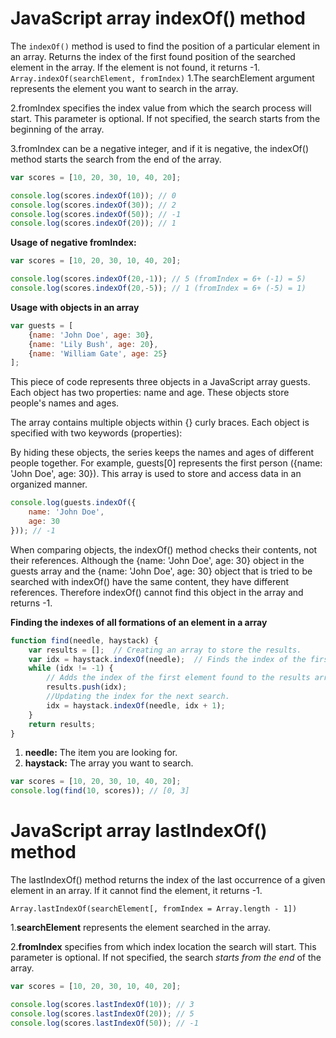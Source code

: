 # JavaScript array indexOf() method
The `indexOf()` method is used to find the position of a particular element in an array. Returns the index of the first found position of the searched element in the array. If the element is not found, it returns -1.
`Array.indexOf(searchElement, fromIndex)`
1.The searchElement argument represents the element you want to search in the array.

2.fromIndex specifies the index value from which the search process will start. This parameter is optional. If not specified, the search starts from the beginning of the array.

3.fromIndex can be a negative integer, and if it is negative, the indexOf() method starts the search from the end of the array.
```javascript
var scores = [10, 20, 30, 10, 40, 20];

console.log(scores.indexOf(10)); // 0
console.log(scores.indexOf(30)); // 2
console.log(scores.indexOf(50)); // -1
console.log(scores.indexOf(20)); // 1
```
**Usage of negative fromIndex:**
```javascript
var scores = [10, 20, 30, 10, 40, 20];

console.log(scores.indexOf(20,-1)); // 5 (fromIndex = 6+ (-1) = 5)
console.log(scores.indexOf(20,-5)); // 1 (fromIndex = 6+ (-5) = 1)
```
**Usage with objects in an array**
```javascript
var guests = [
    {name: 'John Doe', age: 30},
    {name: 'Lily Bush', age: 20},
    {name: 'William Gate', age: 25}
];
```
This piece of code represents three objects in a JavaScript array guests. Each object has two properties: name and age. These objects store people's names and ages.

The array contains multiple objects within {} curly braces. Each object is specified with two keywords (properties):

By hiding these objects, the series keeps the names and ages of different people together. For example, guests[0] represents the first person ({name: 'John Doe', age: 30}). This array is used to store and access data in an organized manner.
```javascript
console.log(guests.indexOf({
    name: 'John Doe',
    age: 30
})); // -1
```
When comparing objects, the indexOf() method checks their contents, not their references.
Although the {name: 'John Doe', age: 30} object in the guests array and the {name: 'John Doe', age: 30} object that is tried to be searched with indexOf() have the same content, they have different references. Therefore indexOf() cannot find this object in the array and returns -1.

**Finding the indexes of all formations of an element in a array**
```javascript
function find(needle, haystack) {
    var results = [];  // Creating an array to store the results.
    var idx = haystack.indexOf(needle);  // Finds the index of the first element.
    while (idx != -1) {
        // Adds the index of the first element found to the results array.
        results.push(idx);
        //Updating the index for the next search.
        idx = haystack.indexOf(needle, idx + 1);
    }
    return results;
}
```
1. **needle:** The item you are looking for.
2. **haystack:** The array you want to search.
```javascript
var scores = [10, 20, 30, 10, 40, 20];
console.log(find(10, scores)); // [0, 3]
```
# JavaScript array lastIndexOf() method
The lastIndexOf() method returns the index of the last occurrence of a given element in an array. If it cannot find the element, it returns -1.

`Array.lastIndexOf(searchElement[, fromIndex = Array.length - 1])`

1.**searchElement** represents the element searched in the array.

2.**fromIndex** specifies from which index location the search will start. This parameter is optional. If not specified, the search *starts from the end* of the array.

```javascript
var scores = [10, 20, 30, 10, 40, 20];

console.log(scores.lastIndexOf(10)); // 3
console.log(scores.lastIndexOf(20)); // 5
console.log(scores.lastIndexOf(50)); // -1
```
